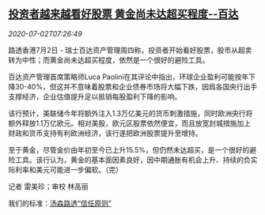 <!--1593676394000-->
[投资者越来越看好股票 黄金尚未达超买程度--百达](https://cn.reuters.com/article/pictet-gold-equity-0702-thur-idCNKBS2430UT)
------

<div><i>2020-07-02T07:26:49</i></div><div class="StandardArticleBody_body"><p>路透香港7月2日 - 瑞士百达资产管理周四称，投资者开始看好股票，股市从超卖转为中性；而黄金尚未达超买程度，依然是一个很好的避险工具。 </p><p>百达资产管理首席策略师Luca Paolini在其评论中指出，环球企业盈利可能按年下降30-40%，但这并不意味着股票和企业债券市场将大幅下跌，因爲各国央行出手支撑经济，企业估值提升足以抵销每股盈利下降的影响。 </p><p>该行预计，美联储今年将额外注入1.3万亿美元的货币刺激措施，同时欧洲央行将额外释放1.1万亿欧元。相对美股，欧元区股票依然便宜，而且放宽封城措施加上财政和货币支持有利欧洲经济，该行遂把欧洲股票提升至增持。 </p><p>至于黄金，尽管金价由年初至今已上升15.5%，但仍然未达超买，是一个很好的避险工具。该行认为，黄金的基本面因素良好，因中期通胀有机会上升、持续的负实际利率和美元可能进一步偏软。（完）  </p><div class="Attribution_container"><div class="Attribution_attribution"><p class="Attribution_content">记者 雷美珍；审校 林高丽</p></div></div><div class="StandardArticleBody_trustBadgeContainer"><span class="StandardArticleBody_trustBadgeTitle">我们的标准：</span><span class="trustBadgeUrl"><a href="https://www.thomsonreuters.cn/content/dam/openweb/documents/pdf/china/brochures/about-us-1.pdf">汤森路透“信任原则”</a></span></div></div>
